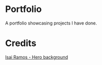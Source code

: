 # Portfolio

A portfolio showcasing projects I have done.

# Credits

[Isai Ramos - Hero background](https://unsplash.com/photos/_3SFFsWqCVg)
